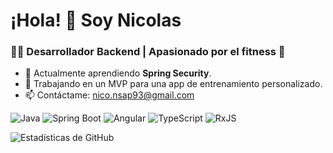 # ¡Hola! 👋 Soy Nicolas 
### 👨‍💻 Desarrollador Backend | Apasionado por el fitness 💪
- 🌱 Actualmente aprendiendo **Spring Security**.
- 🚀 Trabajando en un MVP para una app de entrenamiento personalizado.
- 📫 Contáctame: nico.nsap93@gmail.com

![Java](https://img.shields.io/badge/Java-ED8B00?style=for-the-badge&logo=java&logoColor=white)
![Spring Boot](https://img.shields.io/badge/Spring_Boot-6DB33F?style=for-the-badge&logo=spring&logoColor=white)
![Angular](https://img.shields.io/badge/Angular-DD0031?style=for-the-badge&logo=angular&logoColor=white)
![TypeScript](https://img.shields.io/badge/TypeScript-007ACC?style=for-the-badge&logo=typescript&logoColor=white)
![RxJS](https://img.shields.io/badge/RxJS-B7178C?style=for-the-badge&logo=reactivex&logoColor=white)


![Estadísticas de GitHub](https://github-readme-stats.vercel.app/api?username=NicolasNsap&show_icons=true&theme=radical)

<!---
NicolasNsap/NicolasNsap is a ✨ special ✨ repository because its `README.md` (this file) appears on your GitHub profile.
You can click the Preview link to take a look at your changes.
--->
